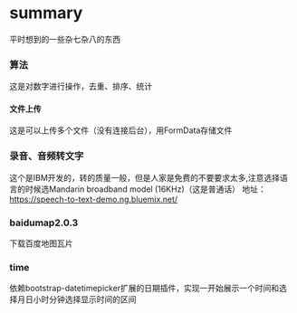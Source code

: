 # summary
平时想到的一些杂七杂八的东西
### 算法
这是对数字进行操作，去重、排序、统计  
#### 文件上传
这是可以上传多个文件（没有连接后台），用FormData存储文件 
### 录音、音频转文字
这个是IBM开发的，转的质量一般，但是人家是免费的不要要求太多,注意选择语言的时候选Mandarin broadband model (16KHz)（这是普通话） 
地址：https://speech-to-text-demo.ng.bluemix.net/
### baidumap2.0.3
下载百度地图瓦片
### time
依赖bootstrap-datetimepicker扩展的日期插件，实现一开始展示一个时间和选择月日小时分钟选择显示时间的区间
